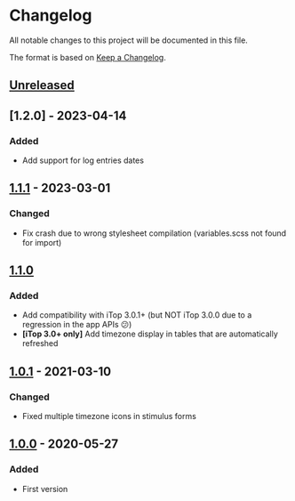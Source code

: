 # Changelog
All notable changes to this project will be documented in this file.

The format is based on [Keep a Changelog](https://keepachangelog.com/en/1.0.0/).

## [Unreleased]

## [1.2.0] - 2023-04-14
### Added
- Add support for log entries dates

## [1.1.1] - 2023-03-01
### Changed
- Fix crash due to wrong stylesheet compilation (variables.scss not found for import)

## [1.1.0]
### Added
- Add compatibility with iTop 3.0.1+ (but NOT iTop 3.0.0 due to a regression in the app APIs 😕)
- **[iTop 3.0+ only]** Add timezone display in tables that are automatically refreshed

## [1.0.1] - 2021-03-10
### Changed
- Fixed multiple timezone icons in stimulus forms

## [1.0.0] - 2020-05-27
### Added
- First version

[Unreleased]: https://github.com/Molkobain/itop-multiple-timezones-support/compare/v1.1.1...HEAD
[1.1.1]: https://github.com/Molkobain/itop-multiple-timezones-support/releases/tag/v1.1.1
[1.1.0]: https://github.com/Molkobain/itop-multiple-timezones-support/releases/tag/v1.1.0
[1.0.1]: https://github.com/Molkobain/itop-multiple-timezones-support/releases/tag/v1.0.1
[1.0.0]: https://github.com/Molkobain/itop-multiple-timezones-support/releases/tag/v1.0.0